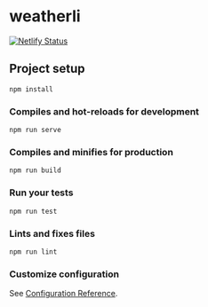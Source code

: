 # weatherli

[![Netlify Status](https://api.netlify.com/api/v1/badges/c428c041-2d77-4993-9dea-d52bbf3d8dbc/deploy-status)](https://app.netlify.com/sites/weatherli/deploys)

## Project setup

```
npm install
```

### Compiles and hot-reloads for development

```
npm run serve
```

### Compiles and minifies for production

```
npm run build
```

### Run your tests

```
npm run test
```

### Lints and fixes files

```
npm run lint
```

### Customize configuration

See [Configuration Reference](https://cli.vuejs.org/config/).

